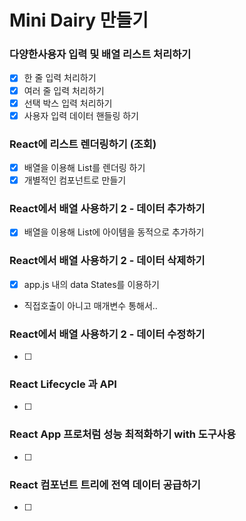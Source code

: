 # Mini Dairy 만들기

### 다양한사용자 입력 및 배열 리스트 처리하기

- [x] 한 줄 입력 처리하기
- [x] 여러 줄 입력 처리하기
- [x] 선택 박스 입력 처리하기
- [x] 사용자 입력 데이터 핸들링 하기

### React에 리스트 렌더링하기 (조회)

- [x] 배열을 이용해 List를 렌더링 하기
- [x] 개별적인 컴포넌트로 만들기

### React에서 배열 사용하기 2 - 데이터 추가하기

- [x] 배열을 이용해 List에 아이템을 동적으로 추가하기

### React에서 배열 사용하기 2 - 데이터 삭제하기

- [x] app.js 내의 data States를 이용하기
- 직접호출이 아니고 매개변수 통해서..

### React에서 배열 사용하기 2 - 데이터 수정하기

- [ ]

### React Lifecycle 과 API

- [ ]

### React App 프로처럼 성능 최적화하기 with 도구사용

- [ ]

### React 컴포넌트 트리에 전역 데이터 공급하기

- [ ]
